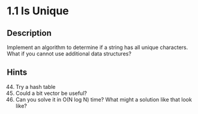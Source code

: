 # 1.1 Is Unique

## Description
Implement an algorithm to determine if a string has all unique characters. What if you cannot use additional data structures?

## Hints
44. Try a hash table  
117. Could a bit vector be useful?  
132. Can you solve it in O(N log N) time? What might a solution like that look like?